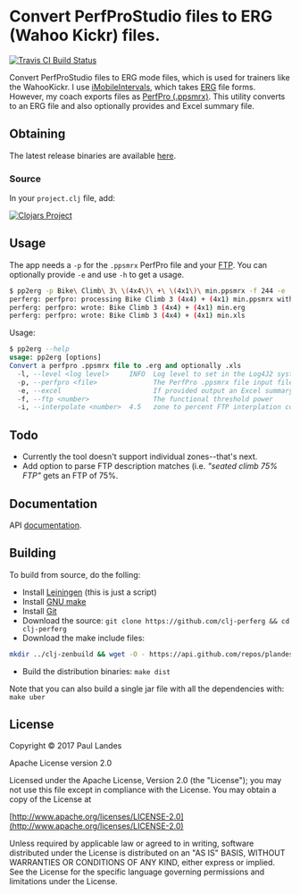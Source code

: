 # Convert PerfProStudio files to ERG (Wahoo Kickr) files.

[![Travis CI Build Status][travis-badge]][travis-link]

  [travis-link]: https://travis-ci.org/plandes/clj-perferg
  [travis-badge]: https://travis-ci.org/plandes/clj-perferg.svg?branch=master

Convert PerfProStudio files to ERG mode files, which is used for trainers like
the WahooKickr.  I use [iMobileIntervals](http://imobileintervals.com), which
takes
[ERG](http://support.trainerroad.com/hc/en-us/articles/201869764-Erg-Mode-Explained) file
forms.  However, my coach exports files
as [PerfPro (.ppsmrx)](http://perfprostudio.com).  This utility converts to an
ERG file and also optionally provides and Excel summary file.


## Obtaining

The latest release binaries are
available [here](https://github.com/plandes/clj-perferg/releases/latest).

### Source

In your `project.clj` file, add:

[![Clojars Project](https://clojars.org/com.zensols.tools/erg/latest-version.svg)](https://clojars.org/com.zensols.tools/erg/)


## Usage

The app needs a `-p` for the `.ppsmrx` PerfPro file and
your [FTP](https://wattbike.com/us/functional-threshold-power).  You can
optionally provide `-e` and use `-h` to get a usage.

```bash
$ pp2erg -p Bike\ Climb\ 3\ \(4x4\)\ +\ \(4x1\)\ min.ppsmrx -f 244 -e
perferg: perfpro: processing Bike Climb 3 (4x4) + (4x1) min.ppsmrx with ftp 244
perferg: perfpro: wrote: Bike Climb 3 (4x4) + (4x1) min.erg
perferg: perfpro: wrote: Bike Climb 3 (4x4) + (4x1) min.xls
```

Usage:
```sql
$ pp2erg --help
usage: pp2erg [options]
Convert a perfpro .ppsmrx file to .erg and optionally .xls
  -l, --level <log level>     INFO  Log level to set in the Log4J2 system.
  -p, --perfpro <file>              The PerfPro .ppsmrx file input file
  -e, --excel                       If provided output an Excel summary file as well
  -f, --ftp <number>                The functional threshold power
  -i, --interpolate <number>  4.5   zone to percent FTP interplation constant
```

## Todo

* Currently the tool doesn't support individual zones--that's next.
* Add option to parse FTP description matches (i.e. *"seated climb 75% FTP"*
  gets an FTP of 75%.


## Documentation

API [documentation](https://plandes.github.io/clj-perferg/codox/index.html).


## Building

To build from source, do the folling:

- Install [Leiningen](http://leiningen.org) (this is just a script)
- Install [GNU make](https://www.gnu.org/software/make/)
- Install [Git](https://git-scm.com)
- Download the source: `git clone https://github.com/clj-perferg && cd clj-perferg`
- Download the make include files:
```bash
mkdir ../clj-zenbuild && wget -O - https://api.github.com/repos/plandes/clj-zenbuild/tarball | tar zxfv - -C ../clj-zenbuild --strip-components 1
```
- Build the distribution binaries: `make dist`

Note that you can also build a single jar file with all the dependencies with: `make uber`


## License

Copyright © 2017 Paul Landes

Apache License version 2.0

Licensed under the Apache License, Version 2.0 (the "License");
you may not use this file except in compliance with the License.
You may obtain a copy of the License at

[http://www.apache.org/licenses/LICENSE-2.0](http://www.apache.org/licenses/LICENSE-2.0)

Unless required by applicable law or agreed to in writing, software
distributed under the License is distributed on an "AS IS" BASIS,
WITHOUT WARRANTIES OR CONDITIONS OF ANY KIND, either express or implied.
See the License for the specific language governing permissions and
limitations under the License.
